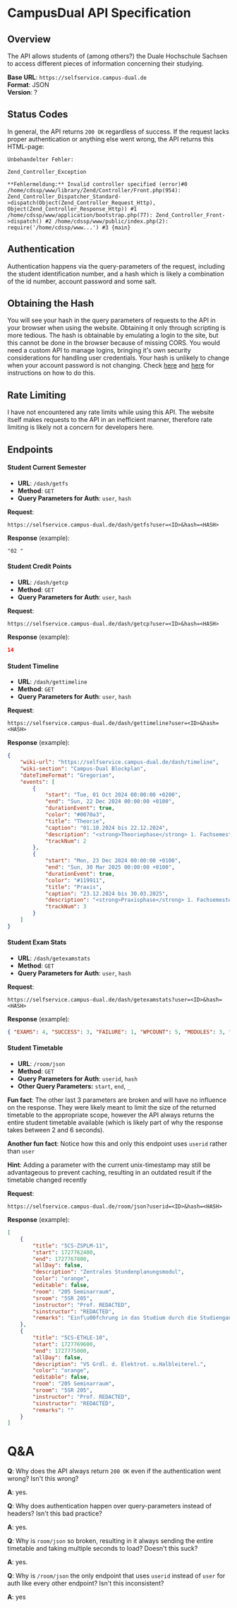 # CampusDual API Specification

## Overview

The API allows students of (among others?) the Duale Hochschule Sachsen to access different pieces of information concerning their studying.

**Base URL**: `https://selfservice.campus-dual.de`  
**Format**: JSON  
**Version**: ?

## Status Codes

In general, the API returns `200 OK` regardless of success. If the request lacks proper authentication or anything else went wrong, the API returns this HTML-page:

```
Unbehandelter Fehler:

Zend_Controller_Exception

**Fehlermeldung:** Invalid controller specified (error)#0 /home/cdssp/www/library/Zend/Controller/Front.php(954): Zend_Controller_Dispatcher_Standard->dispatch(Object(Zend_Controller_Request_Http), Object(Zend_Controller_Response_Http)) #1 /home/cdssp/www/application/bootstrap.php(77): Zend_Controller_Front->dispatch() #2 /home/cdssp/www/public/index.php(2): require('/home/cdssp/www...') #3 {main}

```

## Authentication

Authentication happens via the query-parameters of the request, including the student identification number, and a hash which is likely a combination of the id number, account password and some salt.

## Obtaining the Hash

You will see your hash in the query parameters of requests to the API in your browser when using the website. Obtaining it only through scripting is more tedious.
The hash is obtainable by emulating a login to the site, but this cannot be done in the browser because of missing CORS. You would need a custom API to manage logins, bringing it's own security considerations for handling user credentials. Your hash is unlikely to change when your account password is not changing.
Check [here](https://github.com/Schrankian/campus-dual-app/issues/12#issuecomment-2399062382) and [here](https://github.com/probablyjassin/campusdual-api-specification/blob/main/hash.py) for instructions on how to do this.

## Rate Limiting

I have not encountered any rate limits while using this API. The website itself makes requests to the API in an inefficient manner, therefore rate limiting is likely not a concern for developers here.

## Endpoints

#### Student Current Semester

- **URL**: `/dash/getfs`
- **Method**: `GET`
- **Query Parameters for Auth**: `user`, `hash`

**Request**:

```text
https://selfservice.campus-dual.de/dash/getfs?user=<ID>&hash=<HASH>
```

**Response** (example):

```text
"02 "
```

#### Student Credit Points

- **URL**: `/dash/getcp`
- **Method**: `GET`
- **Query Parameters for Auth**: `user`, `hash`

**Request**:

```text
https://selfservice.campus-dual.de/dash/getcp?user=<ID>&hash=<HASH>
```

**Response** (example):

```json
14
```

#### Student Timeline

- **URL**: `/dash/gettimeline`
- **Method**: `GET`
- **Query Parameters for Auth**: `user`, `hash`

**Request**:

```text
https://selfservice.campus-dual.de/dash/gettimeline?user=<ID>&hash=<HASH>
```

**Response** (example):

```json
{
	"wiki-url": "https://selfservice.campus-dual.de/dash/timeline",
	"wiki-section": "Campus-Dual Blockplan",
	"dateTimeFormat": "Gregorian",
	"events": [
		{
			"start": "Tue, 01 Oct 2024 00:00:00 +0200",
			"end": "Sun, 22 Dec 2024 00:00:00 +0100",
			"durationEvent": true,
			"color": "#0070a3",
			"title": "Theorie",
			"caption": "01.10.2024 bis 22.12.2024",
			"description": "<strong>Theoriephase</strong> 1. Fachsemester<br>vom 01.10.2024 bis 22.12.2024",
			"trackNum": 2
		},
		{
			"start": "Mon, 23 Dec 2024 00:00:00 +0100",
			"end": "Sun, 30 Mar 2025 00:00:00 +0100",
			"durationEvent": true,
			"color": "#119911",
			"title": "Praxis",
			"caption": "23.12.2024 bis 30.03.2025",
			"description": "<strong>Praxisphase</strong> 1. Fachsemester<br>vom 23.12.2024 bis 30.03.2025",
			"trackNum": 3
		}
	]
}
```

#### Student Exam Stats

- **URL**: `/dash/getexamstats`
- **Method**: `GET`
- **Query Parameters for Auth**: `user`, `hash`

**Request**:

```text
https://selfservice.campus-dual.de/dash/getexamstats?user=<ID>&hash=<HASH>
```

**Response** (example):

```json
{ "EXAMS": 4, "SUCCESS": 3, "FAILURE": 1, "WPCOUNT": 5, "MODULES": 3, "BOOKED": 0, "MBOOKED": 4 }
```

#### Student Timetable

- **URL**: `/room/json`
- **Method**: `GET`
- **Query Parameters for Auth**: `userid`, `hash`
- **Other Query Parameters:** `start`, `end`, `_`

**Fun fact**: The other last 3 parameters are broken and will have no influence on the response. They were likely meant to limit the size of the returned timetable to the appropriate scope, however the API always returns the entire student timetable available (which is likely part of why the response takes between 2 and 6 seconds).

**Another fun fact**: Notice how this and only this endpoint uses `userid` rather than `user`

**Hint**: Adding a parameter with the current unix-timestamp may still be advantageous to prevent caching, resulting in an outdated result if the timetable changed recently

**Request**:

```text
https://selfservice.campus-dual.de/room/json?userid=<ID>&hash=<HASH>
```

**Response** (example):

```json
[
	{
		"title": "5CS-ZSPLM-11",
		"start": 1727762400,
		"end": 1727767800,
		"allDay": false,
		"description": "Zentrales Stundenplanungsmodul",
		"color": "orange",
		"editable": false,
		"room": "205 Seminarraum",
		"sroom": "5SR 205",
		"instructor": "Prof. REDACTED",
		"sinstructor": "REDACTED",
		"remarks": "Einf\u00fchrung in das Studium durch die Studiengangleitung"
	},
	{
		"title": "5CS-ETHLE-10",
		"start": 1727769600,
		"end": 1727775000,
		"allDay": false,
		"description": "VS Grdl. d. Elektrot. u.Halbleiterel.",
		"color": "orange",
		"editable": false,
		"room": "205 Seminarraum",
		"sroom": "5SR 205",
		"instructor": "Prof. REDACTED",
		"sinstructor": "REDACTED",
		"remarks": ""
	}
]
```

# Q&A

**Q**: Why does the API always return `200 OK` even if the authentication went wrong? Isn't this wrong?

**A**: yes.

**Q**: Why does authentication happen over query-parameters instead of headers? Isn't this bad practice?

**A**: yes.

**Q**: Why is `room/json` so broken, resulting in it always sending the entire timetable and taking multiple seconds to load? Doesn't this suck?

**A**: yes.

**Q**: Why is `/room/json` the only endpoint that uses `userid` instead of `user` for auth like every other endpoint? Isn't this inconsistent?

**A**: yes
